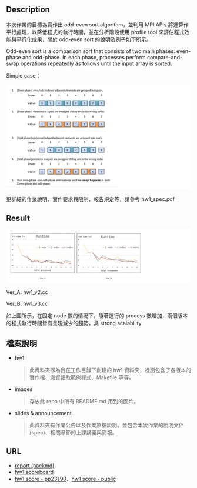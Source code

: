 ## Description
本次作業的目標為實作出 odd-even sort algorithm，並利用 MPI APIs 將運算作平行處理，以降低程式的執行時間，並在分析階段使用 profile tool 來評估程式效能與平行化成果，關於 odd-even sort 的說明及例子如下所示。

Odd-even sort is a comparison sort that consists of two main phases: even-phase and odd-phase. 
In each phase, processes perform compare-and-swap operations repeatedly as follows until the input array is sorted.

Simple case：

![ex](/assignments/hw1%20Odd-Even%20Sort%20/images/sim.png)

更詳細的作業說明、實作要求與限制、報告規定等，請參考 hw1_spec.pdf
## Result
![res](/assignments/hw1%20Odd-Even%20Sort%20/images/result.png)

Ver_A: hw1_v2.cc 

Ver_B: hw1_v3.cc

如上圖所示，在固定 node 數的情況下，隨著運行的 process 數增加，兩個版本的程式執行時間皆有呈現減少的趨勢，具 strong scalability
## 檔案說明
- hw1
    > 此資料夾即為我在工作目錄下創建的 hw1 資料夾，裡面包含了各版本的實作檔、測資讀取範例程式、Makefile 等等。
- images
    > 存放此 repo 中所有 README.md 用到的圖片。
- slides & announcement
    > 此資料夾有作業公告以及作業原檔說明，並包含本次作業的說明文件(spec)、相關章節的上課講義與簡報。
## URL
- [report (hackmd)](https://hackmd.io/@u_46AznXS7-aLzZ7_uD4WQ/BJpWJ-g06)
- [hw1 scoreboard](https://apollo.cs.nthu.edu.tw/pp23/scoreboard/hw1/)
- [hw1 score - pp23s90](https://docs.google.com/spreadsheets/d/1JnFx8Byu1UGUygVXx1_bmjnZ2_kysicBdxEbUeFIY8E/edit?usp=sharing)、[hw1 score - public](https://docs.google.com/spreadsheets/d/1cltzY9Q27vwISqdnkgaXHOHMvuxJmBcrBPXhQuXs63U/edit#gid=0)
